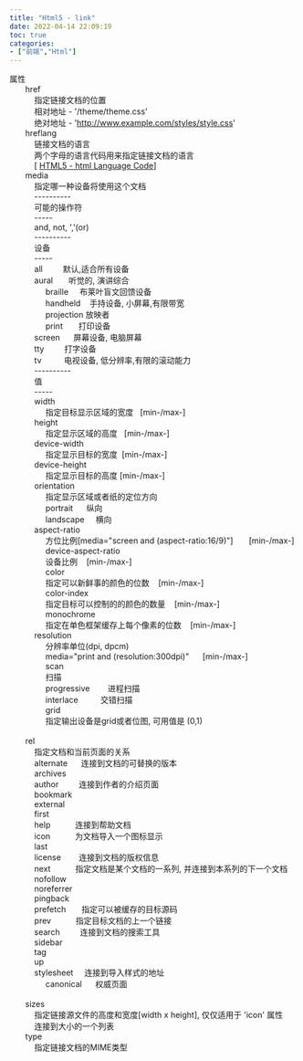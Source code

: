 ```yaml
---
title: "Html5 - link"
date: 2022-04-14 22:09:19
toc: true
categories:
- ["前端","Html"]
---
```


属性<br />       href<br />           指定链接文档的位置 <br />           相对地址 - '/theme/theme.css' <br />           绝对地址 - 'http://www.example.com/styles/style.css' <br />       hreflang<br />           链接文档的语言 <br />           两个字母的语言代码用来指定链接文档的语言 <br />           [ [HTML5 - html Language Code]()]<br />       media<br />           指定哪一种设备将使用这个文档 <br />           ---------- <br />           可能的操作符 <br />           ----- <br />           and, not, ','(or) <br />           ---------- <br />           设备 <br />           ----- <br />           all         默认,适合所有设备 <br />           aural       听觉的, 演讲综合 <br />                braille     布莱叶盲文回馈设备 <br />                handheld    手持设备, 小屏幕,有限带宽 <br />                projection 放映者 <br />                print       打印设备 <br />           screen      屏幕设备, 电脑屏幕 <br />           tty         打字设备 <br />           tv          电视设备, 低分辨率,有限的滚动能力 <br />           ---------- <br />           值 <br />           ----- <br />           width <br />                指定目标显示区域的宽度   [min-/max-] <br />           height <br />                指定显示区域的高度   [min-/max-] <br />           device-width <br />                指定显示目标的宽度  [min-/max-] <br />           device-height <br />                指定显示目标的高度 [min-/max-] <br />           orientation <br />                指定显示区域或者纸的定位方向 <br />                portrait      纵向 <br />                landscape     横向 <br />           aspect-ratio <br />                方位比例[media="screen and (aspect-ratio:16/9)"]       [min-/max-] <br />                device-aspect-ratio <br />                设备比例    [min-/max-] <br />                color <br />                指定可以新鲜事的颜色的位数    [min-/max-] <br />                color-index <br />                指定目标可以控制的的颜色的数量    [min-/max-] <br />                monochrome <br />                指定在单色框架缓存上每个像素的位数    [min-/max-] <br />           resolution <br />                分辨率单位(dpi, dpcm) <br />                media="print and (resolution:300dpi)"      [min-/max-] <br />                scan      <br />                扫描 <br />                progressive        进程扫描 <br />                interlace          交错扫描 <br />                grid <br />                指定输出设备是grid或者位图, 可用值是 (0,1) <br />                        <br />       rel<br />           指定文档和当前页面的关系 <br />           alternate      连接到文档的可替换的版本 <br />           archives <br />           author         连接到作者的介绍页面 <br />           bookmark <br />           external <br />           first <br />           help           连接到帮助文档 <br />           icon           为文档导入一个图标显示 <br />           last <br />           license        连接到文档的版权信息 <br />           next           指定文档是某个文档的一系列, 并连接到本系列的下一个文档 <br />           nofollow <br />           noreferrer <br />           pingback <br />           prefetch       指定可以被缓存的目标源码 <br />           prev           指定目标文档的上一个链接 <br />           search         连接到文档的搜索工具 <br />           sidebar <br />           tag <br />           up <br />           stylesheet     连接到导入样式的地址 <br />                canonical      权威页面 <br />                          <br />       sizes<br />           指定链接源文件的高度和宽度[width x height], 仅仅适用于 'icon' 属性 <br />           连接到大小的一个列表 <br />       type<br />           指定链接文档的MIME类型

